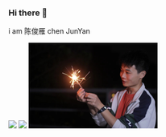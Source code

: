 ### Hi there 👋

i am 陈俊雁 chen JunYan



 <img src="https://github-readme-stats.vercel.app/api/top-langs/?username=chenjunyan1&layout=compact"  />

 <img src="https://github-readme-stats.vercel.app/api?username=chenjunyan1&show_icons=true&bg_color=30,e96443,904e95&title_color=fff&text_color=fff&icon_color=fff"  />

 <img src="./mmexport1672489739500.jpg" alt="mmexport1672489739500" style="zoom:25%;" />
